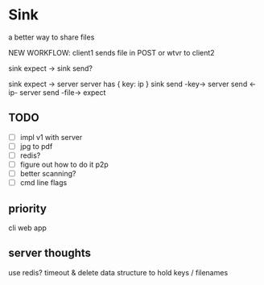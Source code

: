 # Sink
a better way to share files

NEW WORKFLOW:
client1 sends file in POST or wtvr to client2

sink expect -> sink send?

sink expect -> server
server has { key: ip }
sink send -key-> server
send <-ip- server
send -file-> expect

## TODO
- [ ] impl v1 with server
- [ ] jpg to pdf
- [ ] redis?
- [ ] figure out how to do it p2p
- [ ] better scanning?
- [ ] cmd line flags

## priority
cli
web app

## server thoughts
use redis?
timeout & delete
data structure to hold keys / filenames

